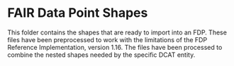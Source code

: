 # FAIR Data Point Shapes

This folder contains the shapes that are ready to import into an FDP. These files have been preprocessed to work with the limitations of the FDP Reference Implementation, version 1.16. The files have been processed to combine the nested shapes needed by the specific DCAT entity.
